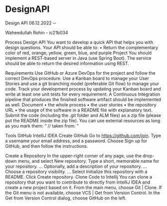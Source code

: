 # DesignAPI
Design API
06.12.2022
─


Waheedullah Rohin    -   ic21b034


Process
Design API
You want to develop a quick API that helps you with design questions. Your API should be
able to:
• Return the complementary color of red, orange, yellow, green, blue, and purple
Project
You should implement a REST-based server in Java (use Spring Boot). The service should
be able to return the desired information using REST.

Requirements
Use GitHub or Azure DevOps for the project and follow the correct DevOps procedure. Use a Kanban board to manage your User Stories and use a git branching model (preferable
Git flow) to manage your code. Track your development process by updating your Kanban
board and write at least one unit tests for every requirement. A Continuous Integration
pipeline that produces the finished software artifact should be implemented as well.
Document
• the whole process
• the user stories
• the repository URL
• the usage of the software
in a README file with explanatory text. Submit the code (including the .git folder and ALM
files) as a zip file (please put the README inside the zip file).
You can use external resources as long as you mark them: “ // taken from: <URL> ”

Tools
GitHub
IntelliJ IDEA
Create GitHub
Go to https://github.com/join.
Type 
a username
your email address, 
and a password. 
Choose Sign up for GitHub, and then follow the instructions.

Create a Repository
In the upper-right corner of any page, use the drop-down menu, and select New repository.
Type a short, memorable name for your repository. ...
Optionally, add a description of your repository. ...
Choose a repository visibility. ...
Select Initialize this repository with a README.
Click Create repository.
Clone Code to Intellij
You can clone a repository that you want to contribute to directly from IntelliJ IDEA and create a new project based on it. From the main menu, choose Git | Clone. If the Git menu is not available, choose VCS | Get from Version Control. In the Get from Version Control dialog, choose GitHub on the left.
